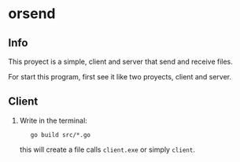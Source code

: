 # orsend
## Info
This proyect is a simple, client and server that send and receive files.

For start this program, first see it like two proyects, client and server.

## Client

1. Write in the terminal: 
   ```& cd client
      go build src/*.go
   ```
   this will create a file calls ```client.exe``` or simply ```client```.

